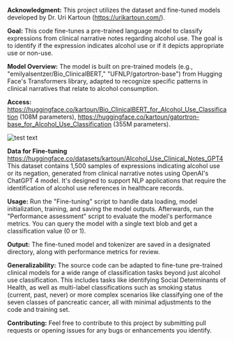**Acknowledgment:** This project utilizes the dataset and fine-tuned models developed by Dr. Uri Kartoun (https://urikartoun.com/).

**Goal:** This code fine-tunes a pre-trained language model to classify expressions from clinical narrative notes regarding alcohol use. The goal is to identify if the expression indicates alcohol use or if it depicts appropriate use or non-use.

**Model Overview:** The model is built on pre-trained models (e.g., "emilyalsentzer/Bio_ClinicalBERT," "UFNLP/gatortron-base") from Hugging Face's Transformers library, adapted to recognize specific patterns in clinical narratives that relate to alcohol consumption.

**Access:** https://huggingface.co/kartoun/Bio_ClinicalBERT_for_Alcohol_Use_Classification (108M parameters), https://huggingface.co/kartoun/gatortron-base_for_Alcohol_Use_Classification (355M parameters).

![test text](http://[url/to/img.png](https://github.com/kartoun/alcohol_use_classification_llms/blob/main/images/ROC%20Feb%209%202025.png))

**Data for Fine-tuning** https://huggingface.co/datasets/kartoun/Alcohol_Use_Clinical_Notes_GPT4
This dataset contains 1,500 samples of expressions indicating alcohol use or its negation, generated from clinical narrative notes using OpenAI's ChatGPT 4 model. It's designed to support NLP applications that require the identification of alcohol use references in healthcare records.

**Usage:** Run the "Fine-tuning" script to handle data loading, model initialization, training, and saving the model outputs. Afterwards, run the "Performance assessment" script to evaluate the model's performance metrics. You can query the model with a single text blob and get a classification value (0 or 1).

**Output:** The fine-tuned model and tokenizer are saved in a designated directory, along with performance metrics for review.

**Generalizability:** The source code can be adapted to fine-tune pre-trained clinical models for a wide range of classification tasks beyond just alcohol use classification. This includes tasks like identifying Social Determinants of Health, as well as multi-label classifications such as smoking status (current, past, never) or more complex scenarios like classifying one of the seven classes of pancreatic cancer, all with minimal adjustments to the code and training set.

**Contributing:** Feel free to contribute to this project by submitting pull requests or opening issues for any bugs or enhancements you identify.
